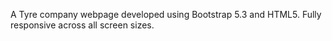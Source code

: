 A Tyre company webpage developed using Bootstrap 5.3 and HTML5. Fully responsive across all screen sizes.